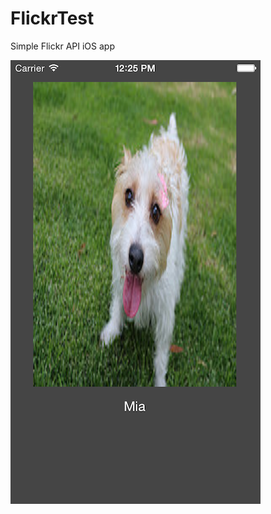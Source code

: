 FlickrTest
==========

Simple Flickr API iOS app

![Alt text](/FlickrTest/screenshot.png/ "Puppies")

